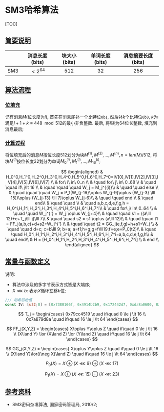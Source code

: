 # SM3哈希算法

<span id='toc'></span>
[TOC]

## [简要说明](#toc)

||消息长度(bits)|块大小(bits)|单词长度(bits)|消息摘要长度(bits)|
|:----:|:-:|:-:|:-:|:-:|
|SM3|$\lt 2^{64}$|512|32|256|

## [算法流程](#toc)

### [位填充](#toc)

记有消息$M$(位长度为$l$), 首先在消息尾补一个比特位`0b1`, 然后补$k$个比特位`0b0`, $k$为满足$l+1+k\equiv 448 \mod 512$的最小非负整数. 最后, 将$l$转为64位长整数, 填充到消息最后;

### [计算过程](#toc)

将位填充后的消息$M$按位长度512划分为块$M^{(1)}, M^{(2)}, \dots, M^{(n)}, n = len(M)/512$, 将块$M^{(i)}$按位长度32划分为单词$M_0^{(i)}, M_1^{(i)}, \dots, M_16^{(i)}$;

$$
\begin{aligned}
& H_0^0,H_1^0,H_2^0,H_3^0,H_4^0,H_5^0,H_6^0,H_7^0=IV[0],IV[1],IV[2],IV[3],IV[4],IV[5],IV[6],IV[7] \\
& for\ i\ in\ 0..n \\
& \quad for\ j\ in\ 0..68 \\
& \quad \quad if\ j\lt 16 \\
& \quad \quad \quad W_j = M_j^{(i)}\\
& \quad \quad else \\
& \quad \quad \quad W_j = P_1(W_{j-16}\oplus W_{j-9}\oplus (W_{j-3} \lll 15))\oplus (W_{j-13} \lll 7)\oplus W_{j-6}\\
& \quad \quad end \\
& \quad end\\
& \quad \quad \\
& \quad a,b,c,d,e,f,g,h = H_0^i,H_1^i,H_2^i,H_3^i,H_4^i,H_5^i,H_6^i,H_7^i\\
& \quad for\ j\ in\ 0..64 \\
& \quad \quad W_j^{'} = W_j \oplus W_{j+4}\\
& \quad \quad s1 = ((a\lll 12)+e+T_j\lll j)\lll 7\\
& \quad \quad s2 = s1 \oplus (a\lll 12)\\
& \quad \quad t1 = FF_j(a,b,c)+d+s2+W_j^{'} \\
& \quad \quad t2 = GG_j(e,f,g)+h+s1+W_j \\
& \quad \quad d=c; c=b\lll 9; b=a; a=t1;h=g;g=f\lll19;f=e;e=P_0(t2)\\
& \quad \quad H_0^i,H_1^i,H_2^i,H_3^i,H_4^i,H_5^i,H_6^i,H_7^i=a,b,c,d,e,f,g,h\\
& \quad end\\
& H = [H_0^i,H_1^i,H_2^i,H_3^i,H_4^i,H_5^i,H_6^i,H_7^i] \\
& end \\
\end{aligned}
$$

## [常量与函数定义](#toc)

说明:

- 算法中涉及的多字节表示方式皆是大端序;
- $X \lll b$: 表示$X$循环左移$b$位;

```Rust
/// 哈希初始值
const IV: [u32;8] = [0x7380166f, 0x4914b2b9, 0x172442d7, 0xda8a0600, 0xa96f30bc, 0x163138aa, 0xe38dee4d, 0xb0fb0e4e];
```

$$
T_j =
\begin{cases}
0x79cc4519 \quad if\quad 0 \le j \lt 16 \\
0x7a879d8a \quad if\quad 16 \le j \lt 64
\end{cases}
$$

$$
FF_j(X,Y,Z) =
\begin{cases}
X\oplus Y\oplus Z \quad if\quad 0 \le j \lt 16 \\
(X\land Y) \lor (X\land Z) \lor (Y\land Z) \quad if\quad 16 \le j \lt 64
\end{cases}
$$

$$
GG_j(X,Y,Z) =
\begin{cases}
X\oplus Y\oplus Z \quad if\quad 0 \le j \lt 16 \\
(X\land Y)\lor((\neg X)\land Z) \quad if\quad 16 \le j \lt 64
\end{cases}
$$

$$
P_0(X) = X\oplus (X\lll 9)\oplus (X\lll 17)
$$

$$
P_1(X)= X\oplus (X\lll 15)\oplus (X\lll 23)
$$

## [参考资料](#toc)

- SM3密码杂凑算法, 国家密码管理局, 2010/2;
